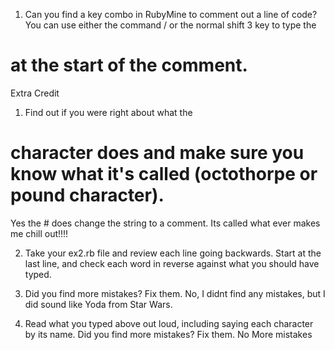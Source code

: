 1. Can you find a key combo in RubyMine to comment out a line of code? 
You can use either the command / or the normal shift 3 key to type the
# at the start of the comment.
 
Extra Credit 
1. Find out if you were right about what the 
# character does and make sure you know what it's called (octothorpe or pound character).
Yes the # does change the string to a comment. 
Its called what ever makes me chill out!!!!

2. Take your ex2.rb file and review each line going backwards. 
Start at the last line, and check each word in reverse against what you should have typed.

3. Did you find more mistakes? Fix them.
No, I didnt find any mistakes, but I did sound like Yoda from Star Wars.

4. Read what you typed above out loud, 
including saying each character by its name. Did you find more mistakes? Fix them.
No More mistakes
